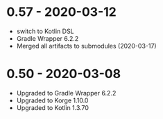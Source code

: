 # 0.57 - 2020-03-12

- switch to Kotlin DSL
- Gradle Wrapper 6.2.2
- Merged all artifacts to submodules (2020-03-17)

# 0.50 - 2020-03-08

- Upgraded to Gradle Wrapper 6.2.2
- Upgraded to Korge 1.10.0
- Upgraded to Kotlin 1.3.70